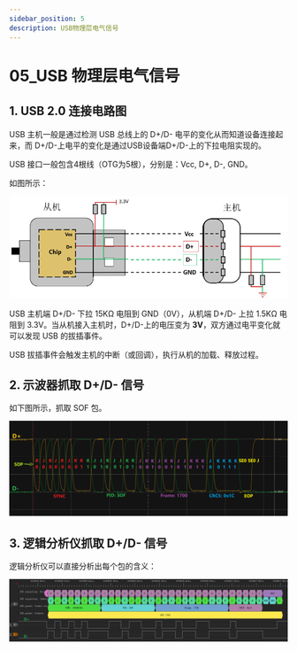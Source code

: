 ```yaml
---
sidebar_position: 5
description: USB物理层电气信号
---
```


# 05_USB 物理层电气信号

## 1. USB 2.0 连接电路图

USB 主机一般是通过检测 USB 总线上的 D+/D- 电平的变化从而知道设备连接起来，而 D+/D-上电平的变化是通过USB设备端D+/D-上的下拉电阻实现的。

USB 接口一般包含4根线（OTG为5根），分别是：Vcc, D+, D-, GND。

如图所示：

![usb_physics_connect_1](img\usb_physics_connect_1.png)

USB 主机端 D+/D- 下拉 15KΩ 电阻到 GND（0V），从机端 D+/D- 上拉 1.5KΩ 电阻到 3.3V。当从机接入主机时，D+/D-上的电压变为 **3V**，双方通过电平变化就可以发现 USB 的拔插事件。

USB 拔插事件会触发主机的中断（或回调），执行从机的加载、释放过程。

## 2. 示波器抓取 D+/D- 信号

如下图所示，抓取 SOF 包。

![usb_sof_packet_oscilloscope_1](img\usb_sof_packet_oscilloscope_1.png)

## 3. 逻辑分析仪抓取 D+/D- 信号

逻辑分析仪可以直接分析出每个包的含义：

![usb_sof_packete_logic_analyzer](img\usb_sof_packete_logic_analyzer.png)

